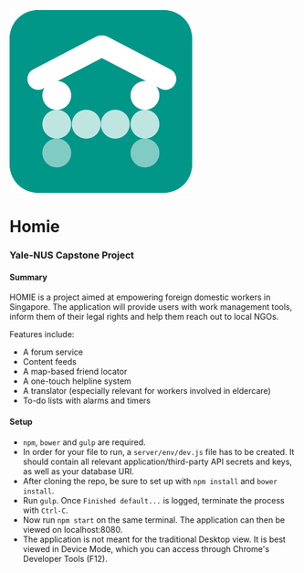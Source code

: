 ![Welcome to Homie](/browser/media/homieLogo144.png?raw=true)
# Homie
### Yale-NUS Capstone Project 

#### Summary
HOMIE is a project aimed at empowering foreign domestic workers in Singapore. The application will provide users with work management tools, inform them of their legal rights and help them reach out to local NGOs.

Features include: 
- A forum service
- Content feeds
- A map-based friend locator
- A one-touch helpline system
- A translator (especially relevant for workers involved in eldercare)
- To-do lists with alarms and timers


#### Setup

* `npm`, `bower` and `gulp` are required. 
* In order for your file to run, a `server/env/dev.js` file has to be created. It should contain all relevant application/third-party API secrets and keys, as well as your database URI. 
* After cloning the repo, be sure to set up with `npm install` and `bower install`. 
* Run `gulp`. Once `Finished default...` is logged, terminate the process with `Ctrl-C`.
* Now run `npm start` on the same terminal. The application can then be viewed on localhost:8080. 
* The application is not meant for the traditional Desktop view. It is best viewed in Device Mode, which you can access through Chrome's Developer Tools (F12).


